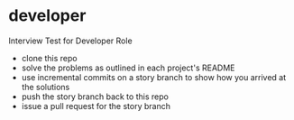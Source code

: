 developer
=========

Interview Test for Developer Role

- clone this repo
- solve the problems as outlined in each project's README
- use incremental commits on a story branch to show how you arrived
  at the solutions
- push the story branch back to this repo
- issue a pull request for the story branch

